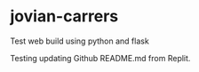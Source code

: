 # jovian-carrers
Test web build using python and flask

Testing updating Github README.md from Replit.